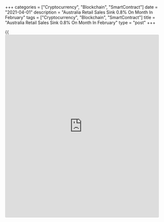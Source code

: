 +++
categories = ["Cryptocurrency", "Blockchain", "SmartContract"]
date = "2021-04-01"
description = "Australia Retail Sales Sink 0.8% On Month In February"
tags = ["Cryptocurrency", "Blockchain", "SmartContract"]
title = "Australia Retail Sales Sink 0.8% On Month In February"
type = "post"
+++

{{<iframe id="large-banner" src="https://www.bounty.group/#slide=26.0" width="100%" height="600" scrolling="no" style="border: 0px solid rgb(216, 221, 230); border-radius: 3px;">}}

The total value of retail sales in Australia was down a seasonally
adjusted 0.8 percent on month in February, the Australian Bureau of
Statistics said on Thursday - coming in at A$30.300 billion.

That beat expectations for a decline of 1.1 percent following the 0.3
percent increase in January.

Individually, food retailing fell 3.0 percent on month, while household
goods rose 0.7 percent, clothing rose 1.6 percent, department store
sales rose 2.2 percent, other retailing fell 0.4 percent and restaurants
gained 1.1 percent.

On a yearly basis, retail sales were up 9.1 percent.

For comments and feedback [contact](https://www.playgroundfx.com/contact/): editorial@rtt[news](https://www.letsplayfx.com/blog/forex-news-website/).com

[Economic News][1]

 **What parts of the world are seeing the best (and worst) economic
performances lately? Click[here][2] to check out our [Econ Scorecard][2]
and find out! See up-to-the-moment [ranking](https://www.playgroundfx.com/blog/crypto-exchange-ranking/)s for the best and worst
performers in [GDP][3], [unemployment rate][4], [inflation][5] and much
more.**

   1. www.rtt[news](https://www.letsplayfx.com/blog/forex-news-website/).com/Content/EconomicNews.aspx
   2. www.rtt[news](https://www.letsplayfx.com/blog/forex-news-website/).com/economic-scorecard/world-rank/unemployment-rate/highest-performance.aspx
   3. www.rtt[news](https://www.letsplayfx.com/blog/forex-news-website/).com/economic-scorecard/world-rank/GDP/highest-performance.aspx
   4. www.rtt[news](https://www.letsplayfx.com/blog/forex-news-website/).com/economic-scorecard/world-rank/unemployment-rate/lowest-performance.aspx
   5. www.rtt[news](https://www.letsplayfx.com/blog/forex-news-website/).com/economic-scorecard/world-rank/CPI/highest-performance.aspx